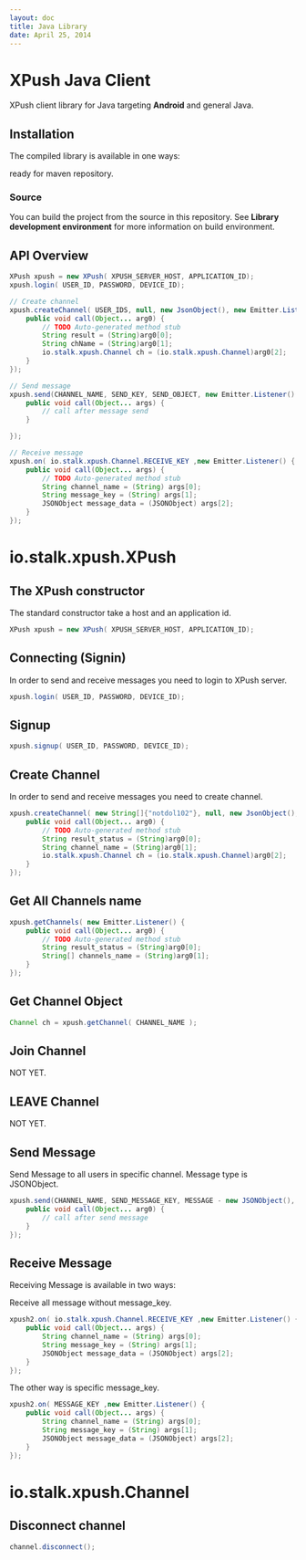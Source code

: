 ```yaml
---
layout: doc
title: Java Library
date: April 25, 2014
---
```

# XPush Java Client

XPush client library for Java targeting **Android** and general Java.

## Installation

The compiled library is available in one ways:

ready for maven repository.

### Source

You can build the project from the source in this repository. See **Library development environment** for more information on build environment.

## API Overview

```java
XPush xpush = new XPush( XPUSH_SERVER_HOST, APPLICATION_ID);
xpush.login( USER_ID, PASSWORD, DEVICE_ID);

// Create channel
xpush.createChannel( USER_IDS, null, new JsonObject(), new Emitter.Listener() {
    public void call(Object... arg0) {
        // TODO Auto-generated method stub
        String result = (String)arg0[0];
        String chName = (String)arg0[1];
        io.stalk.xpush.Channel ch = (io.stalk.xpush.Channel)arg0[2];
    }
});

// Send message
xpush.send(CHANNEL_NAME, SEND_KEY, SEND_OBJECT, new Emitter.Listener() {
    public void call(Object... args) {
        // call after message send
    }

});

// Receive message
xpush.on( io.stalk.xpush.Channel.RECEIVE_KEY ,new Emitter.Listener() {
    public void call(Object... args) {
        // TODO Auto-generated method stub
        String channel_name = (String) args[0];
        String message_key = (String) args[1];
        JSONObject message_data = (JSONObject) args[2];
    }
});
```

# io.stalk.xpush.XPush

## The XPush constructor

The standard constructor take a host and an application id.

```java
XPush xpush = new XPush( XPUSH_SERVER_HOST, APPLICATION_ID);
```

## Connecting (Signin)

In order to send and receive messages you need to login to XPush server.

```java
xpush.login( USER_ID, PASSWORD, DEVICE_ID);
```

## Signup

```java
xpush.signup( USER_ID, PASSWORD, DEVICE_ID);
```

## Create Channel

In order to send and receive messages you need to create channel.

```java
xpush.createChannel( new String[]{"notdol102"}, null, new JsonObject(), new Emitter.Listener() {
    public void call(Object... arg0) {
        // TODO Auto-generated method stub
        String result_status = (String)arg0[0];
        String channel_name = (String)arg0[1];
        io.stalk.xpush.Channel ch = (io.stalk.xpush.Channel)arg0[2];
    }
});
```

## Get All Channels name

```java
xpush.getChannels( new Emitter.Listener() {
    public void call(Object... arg0) {
        // TODO Auto-generated method stub
        String result_status = (String)arg0[0];
        String[] channels_name = (String)arg0[1];
    }
});
```

## Get Channel Object

```java
Channel ch = xpush.getChannel( CHANNEL_NAME );
```

## Join Channel

NOT YET.

## LEAVE Channel

NOT YET.


## Send Message

Send Message to all users in specific channel. Message type is JSONObject.

```java
xpush.send(CHANNEL_NAME, SEND_MESSAGE_KEY, MESSAGE - new JSONObject(), new Emitter.Listener() {
    public void call(Object... arg0) {
        // call after send message
    }
});
```
## Receive Message

Receiving Message is available in two ways:

Receive all message without message_key.

```java
xpush2.on( io.stalk.xpush.Channel.RECEIVE_KEY ,new Emitter.Listener() {
    public void call(Object... args) {
        String channel_name = (String) args[0];
        String message_key = (String) args[1];
        JSONObject message_data = (JSONObject) args[2];
    }
});
```

The other way is specific message_key.

```java
xpush2.on( MESSAGE_KEY ,new Emitter.Listener() {
    public void call(Object... args) {
        String channel_name = (String) args[0];
        String message_key = (String) args[1];
        JSONObject message_data = (JSONObject) args[2];
    }
});
```

# io.stalk.xpush.Channel

## Disconnect channel

```java
channel.disconnect();
```


